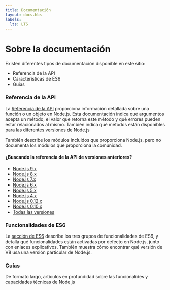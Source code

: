 ```yaml
---
title: Documentación
layout: docs.hbs
labels:
  lts: LTS
---
```


# Sobre la documentación

Existen diferentes tipos de documentación disponible en este sitio:

* Referencia de la API
* Características de ES6
* Guías

### Referencia de la API

La [Referencia de la API](/api/) proporciona información detallada sobre una función o un objeto en Node.js. Esta
documentación indica qué argumentos acepta un método, el valor que retorna este método y qué errores pueden estar
relacionados al mismo. También indica qué métodos están disponibles para las diferentes versiones de Node.js

También describe los módulos incluidos que proporciona Node.js, pero no documenta los módulos que proporciona la comunidad.

<div class="highlight-box">
  <h4>¿Buscando la referencia de la API de versiones anteriores?</h4>

  <ul>
    <li><a href="https://nodejs.org/docs/latest-v9.x/api/">Node.js 9.x</a></li>
    <li><a href="https://nodejs.org/docs/latest-v8.x/api/">Node.js 8.x</a></li>
    <li><a href="https://nodejs.org/docs/latest-v7.x/api/">Node.js 7.x</a></li>
    <li><a href="https://nodejs.org/docs/latest-v6.x/api/">Node.js 6.x</a></li>
    <li><a href="https://nodejs.org/docs/latest-v5.x/api/">Node.js 5.x</a></li>
    <li><a href="https://nodejs.org/docs/latest-v4.x/api/">Node.js 4.x</a></li>
    <li><a href="https://nodejs.org/docs/latest-v0.12.x/api/">Node.js 0.12.x</a></li>
    <li><a href="https://nodejs.org/docs/latest-v0.10.x/api/">Node.js 0.10.x</a></li>
    <li><a href="https://nodejs.org/docs/">Todas las versiones</a></li>
  </ul>
</div>

### Funcionalidades de ES6

La [sección de ES6](/en/docs/es6/) describe los tres grupos de funcionalidades de ES6, y detalla qué
funcionalidades están activadas por defecto en Node.js, junto con enlaces explicativos. También muestra cómo encontrar
qué versión de V8 usa una versión particular de Node.js.

### Guías

De formato largo, artículos en profundidad sobre las funcionalides y capacidades técnicas de Node.js

